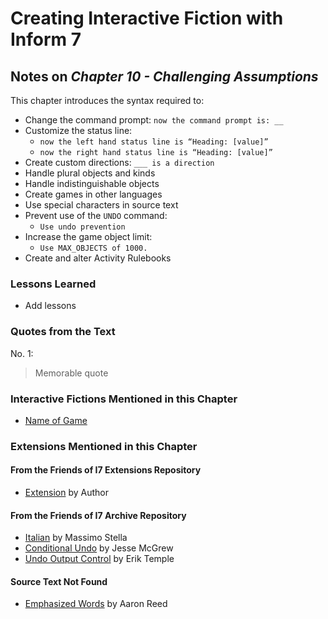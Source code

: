 # Creating Interactive Fiction with Inform 7

## Notes on _Chapter 10 - Challenging Assumptions_

This chapter introduces the syntax required to:

* Change the command prompt: `now the command prompt is: __`
* Customize the status line:
  * `now the left hand status line is “Heading: [value]”`
  * `now the right hand status line is “Heading: [value]”`
* Create custom directions: `___ is a direction`
* Handle plural objects and kinds
* Handle indistinguishable objects
* Create games in other languages
* Use special characters in source text
* Prevent use of the `UNDO` command:
  * `Use undo prevention`
* Increase the game object limit:
  * `Use MAX_OBJECTS of 1000.`
* Create and alter Activity Rulebooks
  
### Lessons Learned

* Add lessons

### Quotes from the Text

No. 1: 

> Memorable quote

### Interactive Fictions Mentioned in this Chapter

* [Name of Game](url) 

### Extensions Mentioned in this Chapter

#### From the Friends of I7 Extensions Repository

* [Extension]() by Author

#### From the Friends of I7 Archive Repository

* [Italian](https://github.com/i7/archive/blob/master/Massimo%20Stella/Italian.i7x) by Massimo Stella
* [Conditional Undo](https://github.com/i7/archive/blob/master/Jesse%20McGrew/Conditional%20Undo.i7x) by Jesse McGrew
* [Undo Output Control](https://github.com/i7/archive/blob/master/Erik%20Temple/Undo%20Output%20Control.i7x) by Erik Temple

#### Source Text Not Found
 
* [Emphasized Words]() by Aaron Reed


